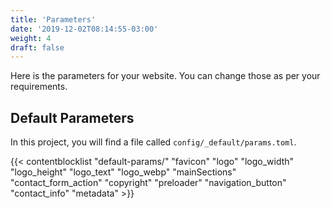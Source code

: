 ```yaml
---
title: 'Parameters'
date: '2019-12-02T08:14:55-03:00'
weight: 4
draft: false
---
```


Here is the parameters for your website. You can change those as per your requirements.

## Default Parameters

In this project, you will find a file called `config/_default/params.toml`.

{{< contentblocklist "default-params/" "favicon" "logo" "logo_width" "logo_height" "logo_text" "logo_webp" "mainSections" "contact_form_action" "copyright" "preloader" "navigation_button" "contact_info" "metadata" >}}
